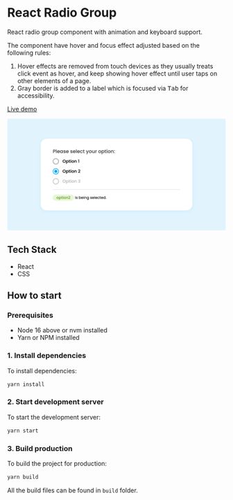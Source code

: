 # React Radio Group

React radio group component with animation and keyboard support.

The component have hover and focus effect adjusted based on the following rules:

1. Hover effects are removed from touch devices as they usually treats click event as hover, and keep showing hover effect until user taps on other elements of a page.
2. Gray border is added to a label which is focused via <kbd>Tab</kbd> for accessibility.

[Live demo](https://icelam.github.io/just-for-fun/react-radio-group/)

![Screenshot](./screenshot.png)

## Tech Stack

- React
- CSS

## How to start

### Prerequisites

- Node 16 above or nvm installed
- Yarn or NPM installed

### 1. Install dependencies

To install dependencies:

```bash
yarn install
```

### 2. Start development server

To start the development server:

```bash
yarn start
```

### 3. Build production

To build the project for production:

```bash
yarn build
```

All the build files can be found in `build` folder.
